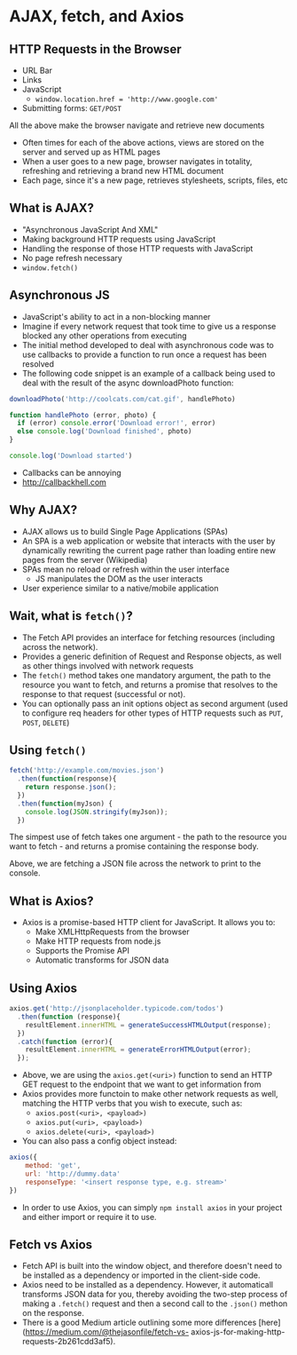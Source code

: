 # AJAX, fetch, and Axios

## HTTP Requests in the Browser
- URL Bar
- Links
- JavaScript
  - `window.location.href = 'http://www.google.com'`
- Submitting forms: `GET/POST`

All the above make the browser navigate and retrieve new documents
- Often times for each of the above actions, views are stored on the server and served up as HTML pages
- When a user goes to a new page, browser navigates in totality, refreshing and retrieving a brand new HTML document
- Each page, since it's a new page, retrieves stylesheets, scripts, files, etc

## What is AJAX?
- "Asynchronous JavaScript And XML"
- Making background HTTP requests using JavaScript
- Handling the response of those HTTP requests with JavaScript
- No page refresh necessary
- `window.fetch()`

## Asynchronous JS
- JavaScript's ability to act in a non-blocking manner
- Imagine if every network request that took time to give us a response blocked any other operations from executing
- The initial method developed to deal with asynchronous code was to use callbacks to provide a function to run once a request has been resolved
- The following code snippet is an example of a callback being used to deal with the result of the async downloadPhoto function:
```javascript
downloadPhoto('http://coolcats.com/cat.gif', handlePhoto)

function handlePhoto (error, photo) {
  if (error) console.error('Download error!', error)
  else console.log('Download finished', photo)
}

console.log('Download started')
```
- Callbacks can be annoying
- <http://callbackhell.com>

## Why AJAX?
- AJAX allows us to build Single Page Applications (SPAs)
- An SPA is a web application or website that interacts with the user by dynamically rewriting the current page rather than loading entire new pages from the server (Wikipedia)
- SPAs mean no reload or refresh within the user interface
  - JS manipulates the DOM as the user interacts
- User experience similar to a native/mobile application

## Wait, what is `fetch()`?
- The Fetch API provides an interface for fetching resources (including across the network).
- Provides a generic definition of Request and Response objects, as well as other things involved with network requests
- The `fetch()` method takes one mandatory argument, the path to the resource you want to fetch, and returns a promise that resolves to the response to that request (successful or not).
- You can optionally pass an init options object as second argument (used to configure req headers for other types of HTTP requests such as `PUT`, `POST`, `DELETE`)

## Using `fetch()`
```javascript
fetch('http://example.com/movies.json')
  .then(function(response){
    return response.json();
  })
  .then(function(myJson) {
    console.log(JSON.stringify(myJson));
  })
```
The simpest use of fetch takes one argument - the path to the resource you want to fetch - and returns a promise containing the response body.

Above, we are fetching a JSON file across the network to print to the console.

## What is Axios?
- Axios is a promise-based HTTP client for JavaScript. It allows you to:
  - Make XMLHttpRequests from the browser
  - Make HTTP requests from node.js
  - Supports the Promise API
  - Automatic transforms for JSON data

## Using Axios
```javascript
axios.get('http://jsonplaceholder.typicode.com/todos')
  .then(function (response){
    resultElement.innerHTML = generateSuccessHTMLOutput(response);
  })
  .catch(function (error){
    resultElement.innerHTML = generateErrorHTMLOutput(error);
  });
```
- Above, we are using the `axios.get(<uri>)` function to send an HTTP GET request to the endpoint that we want to get information from
- Axios provides more functoin to make other network requests as well, matching the HTTP verbs that you wish to execute, such as:
  - `axios.post(<uri>, <payload>)`
  - `axios.put(<uri>, <payload>)`
  - `axios.delete(<uri>, <payload>)`
- You can also pass a config object instead:
```javascript
axios({
    method: 'get',
    url: 'http://dummy.data'
    responseType: '<insert response type, e.g. stream>'
})
```
- In order to use Axios, you can simply `npm install axios` in your project and either import or require it to use.

## Fetch vs Axios
- Fetch API is built into the window object, and therefore doesn't need to be installed as a dependency or imported in the client-side code.
- Axios need to be installed as a dependency. However, it automaticall transforms JSON data for you, thereby avoiding the two-step process of making a `.fetch()` request and then a second call to the `.json()` methon on the response.
- There is a good Medium article outlining some more differences [here](https://medium.com/@thejasonfile/fetch-vs- axios-js-for-making-http-requests-2b261cdd3af5).
